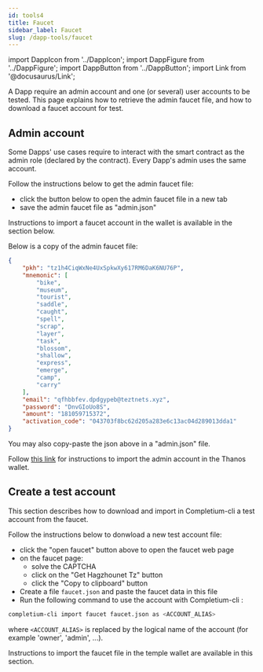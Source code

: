 ```yaml
---
id: tools4
title: Faucet
sidebar_label: Faucet
slug: /dapp-tools/faucet
---
```


import DappIcon from '../DappIcon';
import DappFigure from '../DappFigure';
import DappButton from '../DappButton';
import Link from '@docusaurus/Link';

A Dapp require an admin account and one (or several) user accounts to be tested. This page explains how to retrieve the admin faucet file, and how to download a faucet account for test.

## Admin account

Some Dapps' use cases require to interact with the smart contract as the admin role (declared by the contract). Every Dapp's admin uses the same account.

Follow the instructions below to get the admin faucet file:
* click the button below to open the admin faucet file in a new tab
* save the admin faucet file as "admin.json"

<DappButton url="https://raw.githubusercontent.com/edukera/completium-dapp-utils/master/admin.json" txt="open admin faucet file"/>

Instructions to import a faucet account in the wallet is available in the section below.

Below is a copy of the admin faucet file:

```json
{
	"pkh": "tz1h4CiqWxNe4UxSpkwXy617RM6DaK6NU76P",
	"mnemonic": [
		"bike",
		"museum",
		"tourist",
		"saddle",
		"caught",
		"spell",
		"scrap",
		"layer",
		"task",
		"blossom",
		"shallow",
		"express",
		"emerge",
		"camp",
		"carry"
	],
	"email": "qfhbbfev.dpdgypeb@teztnets.xyz",
	"password": "DnvGIoUo8S",
	"amount": "181059715372",
	"activation_code": "043703f8bc62d205a283e6c13ac04d289013dda1"
}
```

You may also copy-paste the json above in a "admin.json" file.

Follow <u><Link to="/docs/dapp-tools/thanos">this link</Link></u> for instructions to import the admin account in the Thanos wallet.

## Create a test account

This section describes how to download and import in Completium-cli a test account from the faucet.

<DappButton url="https://teztnets.xyz/hangzhounet-faucet" txt="open faucet"/>

Follow the instructions below to donwload a new test account file:
* click the "open faucet" button above to open the faucet web page
* on the faucet page:
    * solve the CAPTCHA
    * click on the "Get Hagzhounet Tz" button
    * click the "Copy to clipboard" button
* Create a file `faucet.json` and paste the faucet data in this file
* Run the following command to use the account with Completium-cli :

```bash
completium-cli import faucet faucet.json as <ACCOUNT_ALIAS>
```

where `<ACCOUNT_ALIAS>` is replaced by the logical name of the account (for example 'owner', 'admin', ...).

Instructions to import the faucet file in the temple wallet are available in this <Link to='/docs/dapp-tools/thanos#import-faucet-file'>section</Link>.
